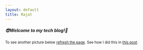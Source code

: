 ```yaml
---
layout: default
title: Rajat
---
```

<div class="index-page">
<h5>😎<span class="not-error">Welcome to my tech blog!</span>🧐</h5>
<small>To see another picture below <span class="error"><a href='.'>refresh the page</a></span>. See how I did this in <span class="error"><a href='{% post_url 2020-03-06-Python-Image-API-using-Google-Cloud-Functions %}'>this post</a></span>.</small>
</div>
<br>
<div class="picture-otd-holder" align="center"></div>
